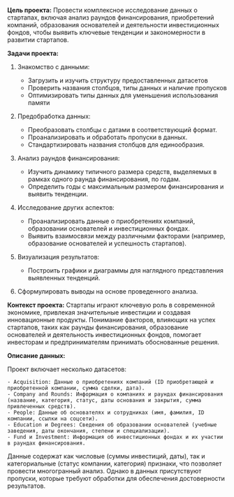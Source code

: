 **Цель проекта:**
Провести комплексное исследование данных о стартапах, включая анализ раундов финансирования, приобретений компаний, образования основателей и деятельности инвестиционных фондов, чтобы выявить ключевые тенденции и закономерности в развитии стартапов.

**Задачи проекта:**

1. Знакомство с данными:

    - Загрузить и изучить структуру предоставленных датасетов
    - Проверить названия столбцов, типы данных и наличие пропусков
    - Оптимизировать типы данных для уменьшения использования памяти

2. Предобработка данных:

    - Преобразовать столбцы с датами в соответствующий формат.
    - Проанализировать и обработать пропуски в данных.
    - Стандартизировать названия столбцов для единообразия.

3. Анализ раундов финансирования:

    - Изучить динамику типичного размера средств, выделяемых в рамках одного раунда финансирования, по годам.
    - Определить годы с максимальным размером финансирования и выявить тенденции.

4. Исследование других аспектов:

    - Проанализировать данные о приобретениях компаний, образовании основателей и инвестиционных фондах.
    - Выявить взаимосвязи между различными факторами (например, образование основателей и успешность стартапов).

5. Визуализация результатов:

    - Построить графики и диаграммы для наглядного представления выявленных тенденций.

6. Сформулировать выводы на основе проведенного анализа.


**Контекст проекта:**
Стартапы играют ключевую роль в современной экономике, привлекая значительные инвестиции и создавая инновационные продукты. Понимание факторов, влияющих на успех стартапов, таких как раунды финансирования, образование основателей и деятельность инвестиционных фондов, помогает инвесторам и предпринимателям принимать обоснованные решения.

**Описание данных:**

Проект включает несколько датасетов:

    - Acquisition: Данные о приобретениях компаний (ID приобретающей и приобретенной компании, сумма сделки, дата).
    - Company and Rounds: Информация о компаниях и раундах финансирования (название, категория, статус, даты основания и закрытия, сумма привлеченных средств).
    - People: Данные об основателях и сотрудниках (имя, фамилия, ID компании, ссылки на соцсети).
    - Education и Degrees: Сведения об образовании основателей (учебные заведения, даты окончания, степени и специализации).
    - Fund и Investment: Информация об инвестиционных фондах и их участии в раундах финансирования.
Данные содержат как числовые (суммы инвестиций, даты), так и категориальные (статус компании, категория) признаки, что позволяет провести многогранный анализ. Однако в данных присутствуют пропуски, которые требуют обработки для обеспечения достоверности результатов.

